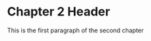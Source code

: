 Chapter 2 Header
================================================================================

This is the first paragraph of the second chapter
